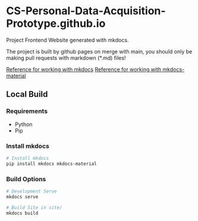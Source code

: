 # CS-Personal-Data-Acquisition-Prototype.github.io

Project Frontend Website generated with mkdocs.

The project is built by github pages on merge with main, you should only be making pull requests with markdown (\*.md) files!

[Reference for working with mkdocs](https://www.mkdocs.org/user-guide/writing-your-docs/)
[Reference for working with mkdocs-material](https://squidfunk.github.io/mkdocs-material/reference/)

## Local Build

### Requirements

- Python
- Pip

### Install mkdocs

```bash
# Install mkdocs
pip install mkdocs mkdocs-material
```

### Build Options

```bash
# Development Serve
mkdocs serve

# Build Site in site/
mkdocs build
```
